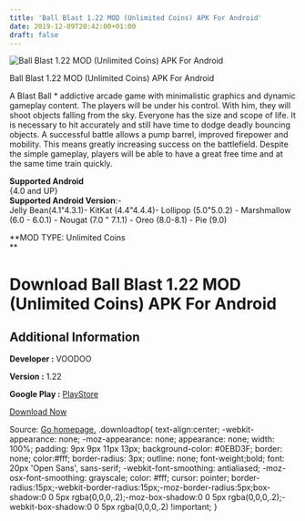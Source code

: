 ```yaml
---
title: 'Ball Blast 1.22 MOD (Unlimited Coins) APK For Android'
date: 2019-12-09T20:42:00+01:00
draft: false
---
```


![Ball Blast 1.22 MOD (Unlimited Coins) APK For Android](https://i0.wp.com/apkhome.net/wp-content/uploads/2019/12/Ball-Blast-1.22-MOD-Unlimited-Coins.png "Ball Blast 1.22 MOD (Unlimited Coins) APK For Android")

  

Ball Blast 1.22 MOD (Unlimited Coins) APK For Android

A Blast Ball \* addictive arcade game with minimalistic graphics and dynamic gameplay content. The players will be under his control. With him, they will shoot objects falling from the sky. Everyone has the size and scope of life. It is necessary to hit accurately and still have time to dodge deadly bouncing objects. A successful battle allows a pump barrel, improved firepower and mobility. This means greatly increasing success on the battlefield. Despite the simple gameplay, players will be able to have a great free time and at the same time train quickly.

**Supported Android**  
{4.0 and UP}  
**Supported Android Version**:-  
Jelly Bean(4.1"4.3.1)- KitKat (4.4"4.4.4)- Lollipop (5.0"5.0.2) - Marshmallow (6.0 - 6.0.1) - Nougat (7.0 " 7.1.1) - Oreo (8.0-8.1) - Pie (9.0)

**MOD TYPE: Unlimited Coins  
**

Download Ball Blast 1.22 MOD (Unlimited Coins) APK For Android
==============================================================

Additional Information
----------------------

**Developer :** VOODOO

**Version :** 1.22

**Google Play :** [PlayStore](https://play.google.com/store/apps/details?id=com.nomonkeys.ballblast)

  

[Download Now](https://store4app.co/post/ball-blast-1-22-mod-unlimited-coins-apk-for-android_1575920329)

  
Source: [Go homepage.](https://store4app.co/post/ball-blast-1-22-mod-unlimited-coins-apk-for-android_1575920329) .downloadtop{ text-align:center; -webkit-appearance: none; -moz-appearance: none; appearance: none; width: 100%; padding: 9px 9px 11px 13px; background-color: #0EBD3F; border: none; color:#fff; border-radius: 3px; outline: none; font-weight;bold; font: 20px 'Open Sans', sans-serif; -webkit-font-smoothing: antialiased; -moz-osx-font-smoothing: grayscale; color: #fff; cursor: pointer; border-radius:15px;-webkit-border-radius:15px;-moz-border-radius:5px;box-shadow:0 0 5px rgba(0,0,0,.2);-moz-box-shadow:0 0 5px rgba(0,0,0,.2);-webkit-box-shadow:0 0 5px rgba(0,0,0,.2) !important; }